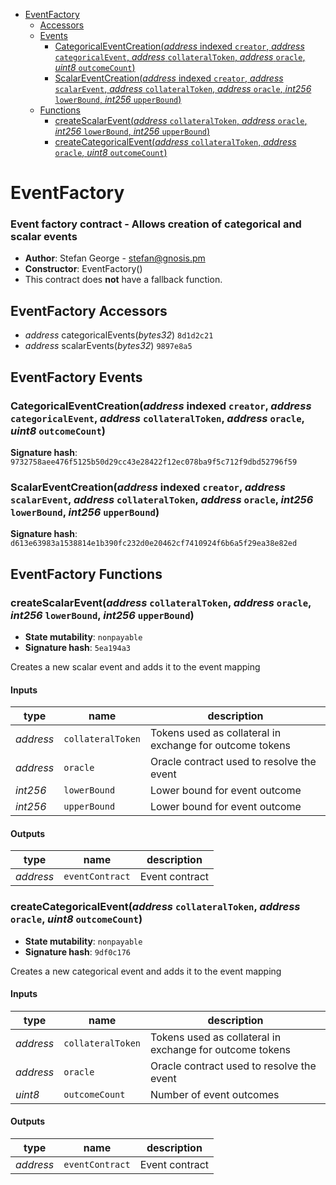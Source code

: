 * [EventFactory](#eventfactory)
  * [Accessors](#eventfactory-accessors)
  * [Events](#eventfactory-events)
    * [CategoricalEventCreation(*address* indexed `creator`, *address* `categoricalEvent`, *address* `collateralToken`, *address* `oracle`, *uint8* `outcomeCount`)](#categoricaleventcreationaddress-indexed-creator-address-categoricalevent-address-collateraltoken-address-oracle-uint8-outcomecount)
    * [ScalarEventCreation(*address* indexed `creator`, *address* `scalarEvent`, *address* `collateralToken`, *address* `oracle`, *int256* `lowerBound`, *int256* `upperBound`)](#scalareventcreationaddress-indexed-creator-address-scalarevent-address-collateraltoken-address-oracle-int256-lowerbound-int256-upperbound)
  * [Functions](#eventfactory-functions)
    * [createScalarEvent(*address* `collateralToken`, *address* `oracle`, *int256* `lowerBound`, *int256* `upperBound`)](#createscalareventaddress-collateraltoken-address-oracle-int256-lowerbound-int256-upperbound)
    * [createCategoricalEvent(*address* `collateralToken`, *address* `oracle`, *uint8* `outcomeCount`)](#createcategoricaleventaddress-collateraltoken-address-oracle-uint8-outcomecount)

# EventFactory

### Event factory contract - Allows creation of categorical and scalar events

- **Author**: Stefan George - <stefan@gnosis.pm>
- **Constructor**: EventFactory()
- This contract does **not** have a fallback function.

## EventFactory Accessors

* *address* categoricalEvents(*bytes32*) `8d1d2c21`
* *address* scalarEvents(*bytes32*) `9897e8a5`

## EventFactory Events

### CategoricalEventCreation(*address* indexed `creator`, *address* `categoricalEvent`, *address* `collateralToken`, *address* `oracle`, *uint8* `outcomeCount`)

**Signature hash**: `9732758aee476f5125b50d29cc43e28422f12ec078ba9f5c712f9dbd52796f59`

### ScalarEventCreation(*address* indexed `creator`, *address* `scalarEvent`, *address* `collateralToken`, *address* `oracle`, *int256* `lowerBound`, *int256* `upperBound`)

**Signature hash**: `d613e63983a1538814e1b390fc232d0e20462cf7410924f6b6a5f29ea38e82ed`

## EventFactory Functions

### createScalarEvent(*address* `collateralToken`, *address* `oracle`, *int256* `lowerBound`, *int256* `upperBound`)

- **State mutability**: `nonpayable`
- **Signature hash**: `5ea194a3`

Creates a new scalar event and adds it to the event mapping

#### Inputs

| type      | name              | description                                              |
| --------- | ----------------- | -------------------------------------------------------- |
| *address* | `collateralToken` | Tokens used as collateral in exchange for outcome tokens |
| *address* | `oracle`          | Oracle contract used to resolve the event                |
| *int256*  | `lowerBound`      | Lower bound for event outcome                            |
| *int256*  | `upperBound`      | Lower bound for event outcome                            |

#### Outputs

| type      | name            | description    |
| --------- | --------------- | -------------- |
| *address* | `eventContract` | Event contract |

### createCategoricalEvent(*address* `collateralToken`, *address* `oracle`, *uint8* `outcomeCount`)

- **State mutability**: `nonpayable`
- **Signature hash**: `9df0c176`

Creates a new categorical event and adds it to the event mapping

#### Inputs

| type      | name              | description                                              |
| --------- | ----------------- | -------------------------------------------------------- |
| *address* | `collateralToken` | Tokens used as collateral in exchange for outcome tokens |
| *address* | `oracle`          | Oracle contract used to resolve the event                |
| *uint8*   | `outcomeCount`    | Number of event outcomes                                 |

#### Outputs

| type      | name            | description    |
| --------- | --------------- | -------------- |
| *address* | `eventContract` | Event contract |

